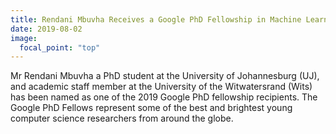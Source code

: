 ```yaml
---
title: Rendani Mbuvha Receives a Google PhD Fellowship in Machine Learning
date: 2019-08-02
image:
  focal_point: "top"
---
```


Mr Rendani Mbuvha a PhD student at the University of Johannesburg (UJ), and academic staff member at the University of the Witwatersrand (Wits) has been named as one of the 2019 Google PhD fellowship recipients. The Google PhD Fellows represent some of the best and brightest young computer science researchers from around the globe.

<!--more-->

